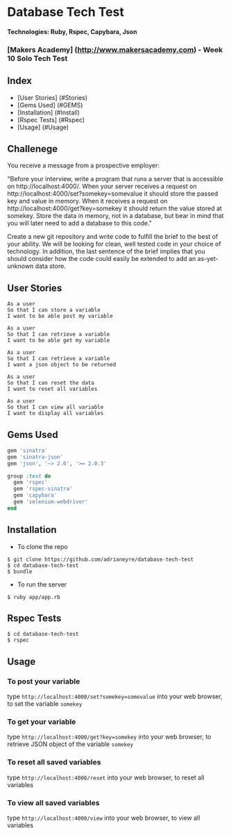 # Database Tech Test
#### Technologies: Ruby, Rspec, Capybara, Json
### [Makers Academy] (http://www.makersacademy.com) - Week 10 Solo Tech Test

## Index
* [User Stories] (#Stories)
* [Gems Used] (#GEMS)
* [Installation] (#Install)
* [Rspec Tests] (#Rspec)
* [Usage] (#Usage)

## Challenege
You receive a message from a prospective employer:

"Before your interview, write a program that runs a server that is accessible on http://localhost:4000/. When your server receives a request on http://localhost:4000/set?somekey=somevalue it should store the passed key and value in memory. When it receives a request on http://localhost:4000/get?key=somekey it should return the value stored at somekey. Store the data in memory, not in a database, but bear in mind that you will later need to add a database to this code."

Create a new git repository and write code to fulfill the brief to the best of your ability. We will be looking for clean, well tested code in your choice of technology. In addition, the last sentence of the brief implies that you should consider how the code could easily be extended to add an as-yet-unknown data store.

## <a name="Stories">User Stories</a>
```
As a user
So that I can store a variable
I want to be able post my variable

As a user
So that I can retrieve a variable
I want to be able get my variable

As a user
So that I can retrieve a variable
I want a json object to be returned

As a user
So that I can reset the data
I want to reset all variables

As a user
So that I can view all variable
I want to display all variables
```

## <a name="GEMS">Gems Used</a>
```ruby
gem 'sinatra'
gem 'sinatra-json'
gem 'json', '~> 2.0', '>= 2.0.3'

group :test do
  gem 'rspec'
  gem 'rspec-sinatra'
  gem 'capybara'
  gem 'selenium-webdriver'
end
```


## <a name="Install">Installation</a>
* To clone the repo
```shell
$ git clone https://github.com/adrianeyre/database-tech-test
$ cd database-tech-test
$ bundle
```
* To run the server
```shell
$ ruby app/app.rb
```

## <a name="Rspec">Rspec Tests</a>
```shell
$ cd database-tech-test
$ rspec
```

## <a name="Usage">Usage</a>
### To post your variable
type `http://localhost:4000/set?somekey=somevalue` into your web browser, to set the variable `somekey`

### To get your variable
type `http://localhost:4000/get?key=somekey` into your web browser, to retrieve JSON object of the variable `somekey`

### To reset all saved variables
type `http://localhost:4000/reset` into your web browser, to reset all variables

### To view all saved variables
type `http://localhost:4000/view` into your web browser, to view all variables

